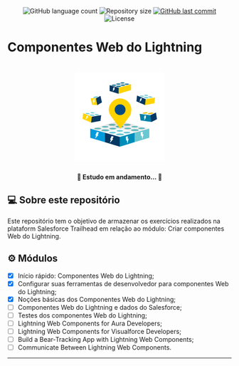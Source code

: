 <p align="center">
  <img alt="GitHub language count" src="https://img.shields.io/github/languages/count/grochavieira/trailhead_create_lwc?color=%2304D361&style=flat">

  <img alt="Repository size" src="https://img.shields.io/github/repo-size/grochavieira/trailhead_create_lwc?style=flat">
  
  <a href="https://github.com/grochavieira/trailhead_create_lwc/commits/master">
    <img alt="GitHub last commit" src="https://img.shields.io/github/last-commit/grochavieira/trailhead_create_lwc?style=flat">
  </a>
    
   <img alt="License" src="https://img.shields.io/badge/license-MIT-brightgreen?style=flat">
 
</p>

<p align="center">
    <h1>Componentes Web do Lightning</h1>
</p>
<h1 align="center">
    <img src="./.github/badge.png" />
</h1>

<h4 align="center"> 
	🚧  Estudo em andamento... 🚧
</h4>

## 💻 Sobre este repositório

Este repositório tem o objetivo de armazenar os exercícios realizados na plataform Salesforce Trailhead em relação ao módulo: Criar componentes Web do Lightning.

## ⚙️ Módulos

- [x] Início rápido: Componentes Web do Lightning;
- [x] Configurar suas ferramentas de desenvolvedor para componentes Web do Lightning;
- [x] Noções básicas dos Componentes Web do Lightning;
- [ ] Componentes Web do Lightning e dados do Salesforce;
- [ ] Testes dos componentes Web do Lightning;
- [ ] Lightning Web Components for Aura Developers;
- [ ] Lightning Web Components for Visualforce Developers;
- [ ] Build a Bear-Tracking App with Lightning Web Components;
- [ ] Communicate Between Lightning Web Components.

---